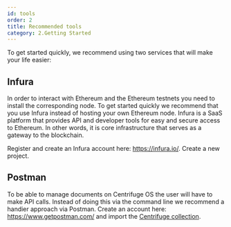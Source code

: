 ```yaml
---
id: tools
order: 2
title: Recommended tools
category: 2.Getting Started
---
```


To get started quickly, we recommend using two services that will make your life easier:

## Infura
In order to interact with Ethereum and the Ethereum testnets you need to install the corresponding node. To get started quickly we recommend that you use Infura instead of hosting your own Ethereum node. Infura is a SaaS platform that provides API and developer tools for easy and secure access to Ethereum. In other words, it is core infrastructure that serves as a gateway to the blockchain. 

Register and create an Infura account here: https://infura.io/. Create a new project. 



## Postman
To be able to manage documents on Centrifuge OS the user will have to make API calls. Instead of doing this via the command line we recommend a handier approach via Postman. Create an account here: https://www.getpostman.com/ and import the [Centrifuge collection](https://www.getpostman.com/collections/0d9126c8586a03af7cc7).
